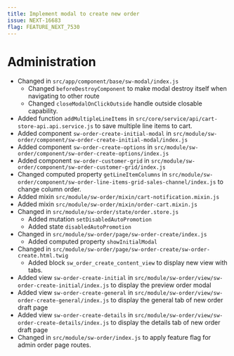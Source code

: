 ```yaml
---
title: Implement modal to create new order
issue: NEXT-16683
flag: FEATURE_NEXT_7530
---
```

# Administration
* Changed in `src/app/component/base/sw-modal/index.js`
    * Changed `beforeDestroyComponent` to make modal destroy itself when navigating to other route
    * Changed `closeModalOnClickOutside` handle outside closable capability.
* Added function `addMultipleLineItems` in `src/core/service/api/cart-store-api.api.service.js` to save multiple line items to cart.
* Added component `sw-order-create-initial-modal` in `src/module/sw-order/component/sw-order-create-initial-modal/index.js`
* Added component `sw-order-create-options` in `src/module/sw-order/component/sw-order-create-options/index.js`
* Added component `sw-order-customer-grid` in `src/module/sw-order/component/sw-order-customer-grid/index.js`
* Changed computed property `getLineItemColumns` in `src/module/sw-order/component/sw-order-line-items-grid-sales-channel/index.js` to change column order.
* Added mixin `src/module/sw-order/mixin/cart-notification.mixin.js`
* Added mixin `src/module/sw-order/mixin/order-cart.mixin.js`
* Changed in `src/module/sw-order/state/order.store.js`
    * Added mutation `setDisabledAutoPromotion`
    * Added state `disabledAutoPromotion`
* Changed in `src/module/sw-order/page/sw-order-create/index.js`
    * Added computed property `showInitialModal`
* Changed in `src/module/sw-order/page/sw-order-create/sw-order-create.html.twig`
    * Added block `sw_order_create_content_view` to display new view with tabs.
* Added view `sw-order-create-initial` in `src/module/sw-order/view/sw-order-create-initial/index.js` to display the preview order modal
* Added view `sw-order-create-general` in `src/module/sw-order/view/sw-order-create-general/index.js` to display the general tab of new order draft page
* Added view `sw-order-create-details` in `src/module/sw-order/view/sw-order-create-details/index.js` to display the details tab of new order draft page
* Changed in `src/module/sw-order/index.js` to apply feature flag for admin order page routes.
